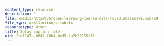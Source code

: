 ```yaml
---
content_type: resource
description: ''
file: /media/https%3A/open-learning-course-data-rc.s3.amazonaws.com/18-01sc-single-variable-calculus-fall-2010/2bd1147a06d170b4bdd52a2b520851f1_ryLdyDrBfvI.srt
file_type: application/x-subrip
resourcetype: Other
title: 3play caption file
uid: 2bd1147a-06d1-70b4-bdd5-2a2b520851f1
---
```

